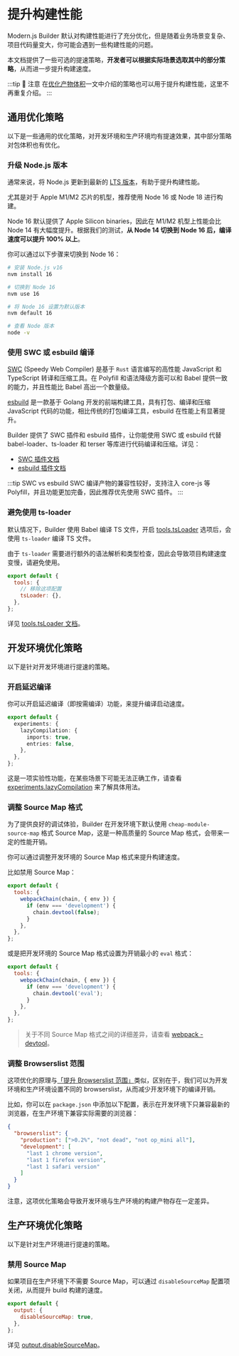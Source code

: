 # 提升构建性能

Modern.js Builder 默认对构建性能进行了充分优化，但是随着业务场景变复杂、项目代码量变大，你可能会遇到一些构建性能的问题。

本文档提供了一些可选的提速策略，**开发者可以根据实际场景选取其中的部分策略**，从而进一步提升构建速度。

:::tip 📢 注意
在[优化产物体积](/guide/optimization/optimize-bundle.html)一文中介绍的策略也可以用于提升构建性能，这里不再重复介绍。
:::

## 通用优化策略

以下是一些通用的优化策略，对开发环境和生产环境均有提速效果，其中部分策略对包体积也有优化。

### 升级 Node.js 版本

通常来说，将 Node.js 更新到最新的 [LTS 版本](https://github.com/nodejs/release#release-schedule)，有助于提升构建性能。

尤其是对于 Apple M1/M2 芯片的机型，推荐使用 Node 16 或 Node 18 进行构建。

Node 16 默认提供了 Apple Silicon binaries，因此在 M1/M2 机型上性能会比 Node 14 有大幅度提升。根据我们的测试，**从 Node 14 切换到 Node 16 后，编译速度可以提升 100% 以上**。

你可以通过以下步骤来切换到 Node 16：

```bash
# 安装 Node.js v16
nvm install 16

# 切换到 Node 16
nvm use 16

# 将 Node 16 设置为默认版本
nvm default 16

# 查看 Node 版本
node -v
```

### 使用 SWC 或 esbuild 编译

[SWC](https://swc.rs/) (Speedy Web Compiler) 是基于 `Rust` 语言编写的高性能 JavaScript 和 TypeScript 转译和压缩工具。在 Polyfill 和语法降级方面可以和 Babel 提供一致的能力，并且性能比 Babel 高出一个数量级。

[esbuild](https://esbuild.github.io/) 是一款基于 Golang 开发的前端构建工具，具有打包、编译和压缩 JavaScript 代码的功能，相比传统的打包编译工具，esbuild 在性能上有显著提升。

Builder 提供了 SWC 插件和 esbuild 插件，让你能使用 SWC 或 esbuild 代替 babel-loader、ts-loader 和 terser 等库进行代码编译和压缩。详见：

- [SWC 插件文档](/plugins/plugin-swc.html)
- [esbuild 插件文档](/plugins/plugin-esbuild.html)

:::tip SWC vs esbuild
SWC 编译产物的兼容性较好，支持注入 core-js 等 Polyfill，并且功能更加完备，因此推荐优先使用 SWC 插件。
:::

### 避免使用 ts-loader

默认情况下，Builder 使用 Babel 编译 TS 文件，开启 [tools.tsLoader](/api/config-tools.html#tools-tsloader) 选项后，会使用 `ts-loader` 编译 TS 文件。

由于 `ts-loader` 需要进行额外的语法解析和类型检查，因此会导致项目构建速度变慢，请避免使用。

```js
export default {
  tools: {
    // 移除这项配置
    tsLoader: {},
  },
};
```

详见 [tools.tsLoader 文档](/api/config-tools.html#tools-tsloader)。

## 开发环境优化策略

以下是针对开发环境进行提速的策略。

### 开启延迟编译

你可以开启延迟编译（即按需编译）功能，来提升编译启动速度。

```ts
export default {
  experiments: {
    lazyCompilation: {
      imports: true,
      entries: false,
    },
  },
};
```

这是一项实验性功能，在某些场景下可能无法正确工作，请查看 [experiments.lazyCompilation](/api/config-experiments.html#experiments-lazycompilation) 来了解具体用法。

### 调整 Source Map 格式

为了提供良好的调试体验，Builder 在开发环境下默认使用 `cheap-module-source-map` 格式 Source Map，这是一种高质量的 Source Map 格式，会带来一定的性能开销。

你可以通过调整开发环境的 Source Map 格式来提升构建速度。

比如禁用 Source Map：

```js
export default {
  tools: {
    webpackChain(chain, { env }) {
      if (env === 'development') {
        chain.devtool(false);
      }
    },
  },
};
```

或是把开发环境的 Source Map 格式设置为开销最小的 `eval` 格式：

```js
export default {
  tools: {
    webpackChain(chain, { env }) {
      if (env === 'development') {
        chain.devtool('eval');
      }
    },
  },
};
```

> 关于不同 Source Map 格式之间的详细差异，请查看 [webpack - devtool](https://webpack.js.org/configuration/devtool/)。

### 调整 Browserslist 范围

这项优化的原理与[「提升 Browserslist 范围」](/guide/optimization/optimize-bundle.html#adjust-browserslist)类似，区别在于，我们可以为开发环境和生产环境设置不同的 browserslist，从而减少开发环境下的编译开销。

比如，你可以在 `package.json` 中添加以下配置，表示在开发环境下只兼容最新的浏览器，在生产环境下兼容实际需要的浏览器：

```json
{
  "browserslist": {
    "production": [">0.2%", "not dead", "not op_mini all"],
    "development": [
      "last 1 chrome version",
      "last 1 firefox version",
      "last 1 safari version"
    ]
  }
}
```

注意，这项优化策略会导致开发环境与生产环境的构建产物存在一定差异。

## 生产环境优化策略

以下是针对生产环境进行提速的策略。

### 禁用 Source Map

如果项目在生产环境下不需要 Source Map，可以通过 `disableSourceMap` 配置项关闭，从而提升 build 构建的速度。

```js
export default {
  output: {
    disableSourceMap: true,
  },
};
```

详见 [output.disableSourceMap](/api/config-output.html#output-disablesourcemap)。
